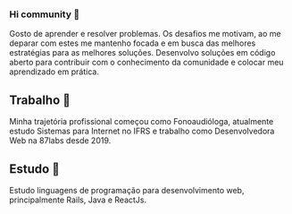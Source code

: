 ### Hi community 👋
Gosto de aprender e resolver problemas. Os desafios me motivam, ao me deparar com estes me mantenho focada e em busca das melhores estratégias para as melhores soluções. 
Desenvolvo soluções em código aberto para contribuir com o conhecimento da comunidade e colocar meu aprendizado em prática.

## Trabalho 🔭 
Minha trajetória profissional começou como Fonoaudióloga, atualmente estudo Sistemas para Internet no IFRS e trabalho como Desenvolvedora Web na 87labs desde 2019.

## Estudo 🌱
Estudo linguagens de programação para desenvolvimento web, principalmente Rails, Java e ReactJs.  

<!--
**anakettl/anakettl** is a ✨ _special_ ✨ repository because its `README.md` (this file) appears on your GitHub profile.

Here are some ideas to get you started:

- 🔭 I’m currently working on ...
- 🌱 I’m currently learning ...
- 👯 I’m looking to collaborate on ...
- 🤔 I’m looking for help with ...
- 💬 Ask me about ...
- 📫 How to reach me: ...
- 😄 Pronouns: ...
- ⚡ Fun fact: ...
-->
